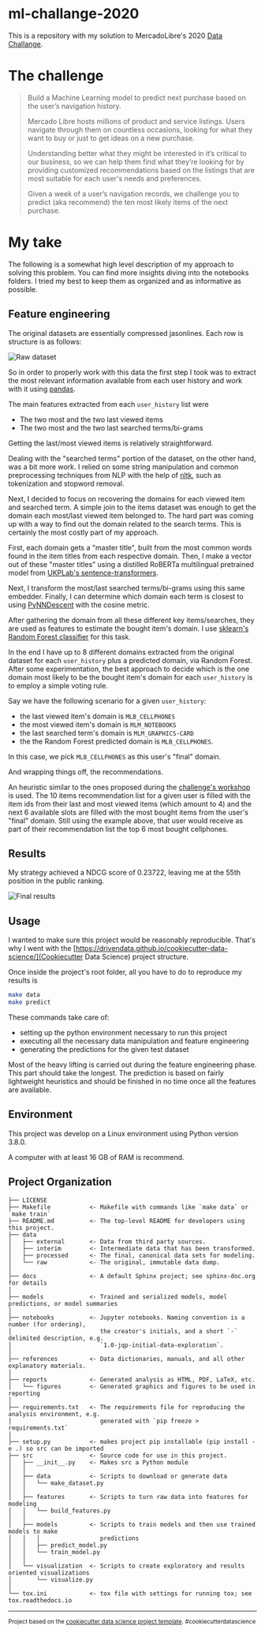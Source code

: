 ml-challange-2020
==============================

This is a repository with my solution to MercadoLibre's 2020 
[Data Challange](https://ml-challenge.mercadolibre.com/).

# The challenge

> Build a Machine Learning model to predict next purchase based on the user’s navigation history.
>
> Mercado Libre hosts millions of product and service listings. Users navigate
> through them on countless occasions, looking for what they want to buy or just
> to get ideas on a new purchase.
>
> Understanding better what they might be interested in it’s critical to our
> business, so we can help them find what they’re looking for by providing
> customized recommendations based on the listings that are most suitable for
> each user's needs and preferences.
>
> Given a week of a user’s navigation records, we challenge you to predict (aka
> recommend) the ten most likely items of the next purchase.

# My take

The following is a somewhat high level description of my approach to solving
this problem. You can find more insights diving into the notebooks folders. I
tried my best to keep them as organized and as informative as possible.

## Feature engineering

The original datasets are essentially compressed jasonlines.
Each row is structure is as follows:

![Raw dataset](./reports/figures/data_json_example.png "Raw dataset")

So in order to properly work with this data the first step I took was
to extract the most relevant information available from each user history
and work with it using [pandas](https://github.com/pandas-dev/pandas).

The main features extracted from each `user_history` list were
- The two most and the two last viewed items
- The two most and the two last searched terms/bi-grams

Getting the last/most viewed items is relatively straightforward.

Dealing with the "searched terms" portion of the dataset, on the other hand, was
a bit more work. I relied on some string manipulation and common preprocessing
techniques from NLP with the help of [nltk](https://github.com/nltk/nltk), such
as tokenization and stopword removal.

Next, I decided to focus on recovering the domains for each viewed item and
searched term.
A simple join to the items dataset was enough to get the domain each most/last
viewed item belonged to. 
The hard part was coming up with a way to find out the domain related to the
search terms.
This is certainly the most costly part of my approach.

First, each domain gets a "master title", built from the most common words
found in the item titles from each respective domain. Then, I make a vector out
of these "master titles" using a distilled RoBERTa multilingual pretrained model
from [UKPLab's
sentence-transformers](https://github.com/UKPLab/sentence-transformers).

Next, I transform the most/last searched terms/bi-grams using this same
embedder. Finally, I can determine which domain each term is closest to using
[PyNNDescent](https://github.com/lmcinnes/pynndescent) with the cosine metric.

After gathering the domain from all these different key items/searches, they are
used as features to estimate the bought item's domain. I use [sklearn's Random
Forest
classifier](https://scikit-learn.org/stable/modules/generated/sklearn.ensemble.RandomForestClassifier.html)
for this task.

In the end I have up to 8 different domains extracted from the original dataset
for each `user_history` plus a predicted domain, via Random Forest.
After some experimentation, the best approach to decide which is the one domain
most likely to be the bought item's domain for each `user_history` is to employ
a simple voting rule.

Say we have the following scenario for a given `user_history`: 
- the last viewed item's domain is `MLB_CELLPHONES`
- the most viewed item's domain is `MLM_NOTEBOOKS`
- the last searched term's domain is `MLM_GRAPHICS-CARD`
- the the Random Forest predicted domain is `MLB_CELLPHONES`.

In this case, we pick `MLB_CELLPHONES` as this user's "final" domain.

And wrapping things off, the recommendations.

An heuristic similar to the ones proposed during the [challenge's workshop](https://ml-challenge.mercadolibre.com/workshop) is used.
The 10 items recommendation list for a given user is filled with the item ids
from their last and most viewed items (which amount to 4) and the next 6
available slots are filled with the most bought items from the user's "final"
domain. Still using the example above, that user would receive as part of their
recommendation list the top 6 most bought cellphones.

Results
------------

My strategy achieved a NDCG score of 0.23722, leaving me at the 55th position in
the public ranking.

![Final results](./reports/figures/final_results.png "Final results")

Usage
------------

I wanted to make sure this project would be reasonably reproducible. That's why
I went with the
[https://drivendata.github.io/cookiecutter-data-science/](Cookiecutter Data
Science) project structure.

Once inside the project's root folder, all you have to do to reproduce my
results is

``` sh
make data
make predict
```

These commands take care of:
- setting up the python environment necessary to run this project
- executing all the necessary data manipulation and feature engineering
- generating the predictions for the given test dataset

Most of the heavy lifting is carried out during the feature engineering phase.
This part should take the longest. The prediction is based on fairly lightweight
heuristics and should be finished in no time once all the features are
available.

Environment
------------
This project was develop on a Linux environment using Python version 3.8.0.

A computer with at least 16 GB of RAM is recommend.

Project Organization
------------

    ├── LICENSE
    ├── Makefile           <- Makefile with commands like `make data` or `make train`
    ├── README.md          <- The top-level README for developers using this project.
    ├── data
    │   ├── external       <- Data from third party sources.
    │   ├── interim        <- Intermediate data that has been transformed.
    │   ├── processed      <- The final, canonical data sets for modeling.
    │   └── raw            <- The original, immutable data dump.
    │
    ├── docs               <- A default Sphinx project; see sphinx-doc.org for details
    │
    ├── models             <- Trained and serialized models, model predictions, or model summaries
    │
    ├── notebooks          <- Jupyter notebooks. Naming convention is a number (for ordering),
    │                         the creator's initials, and a short `-` delimited description, e.g.
    │                         `1.0-jqp-initial-data-exploration`.
    │
    ├── references         <- Data dictionaries, manuals, and all other explanatory materials.
    │
    ├── reports            <- Generated analysis as HTML, PDF, LaTeX, etc.
    │   └── figures        <- Generated graphics and figures to be used in reporting
    │
    ├── requirements.txt   <- The requirements file for reproducing the analysis environment, e.g.
    │                         generated with `pip freeze > requirements.txt`
    │
    ├── setup.py           <- makes project pip installable (pip install -e .) so src can be imported
    ├── src                <- Source code for use in this project.
    │   ├── __init__.py    <- Makes src a Python module
    │   │
    │   ├── data           <- Scripts to download or generate data
    │   │   └── make_dataset.py
    │   │
    │   ├── features       <- Scripts to turn raw data into features for modeling
    │   │   └── build_features.py
    │   │
    │   ├── models         <- Scripts to train models and then use trained models to make
    │   │   │                 predictions
    │   │   ├── predict_model.py
    │   │   └── train_model.py
    │   │
    │   └── visualization  <- Scripts to create exploratory and results oriented visualizations
    │       └── visualize.py
    │
    └── tox.ini            <- tox file with settings for running tox; see tox.readthedocs.io


--------

<p><small>Project based on the <a target="_blank" href="https://drivendata.github.io/cookiecutter-data-science/">cookiecutter data science project template</a>. #cookiecutterdatascience</small></p>
